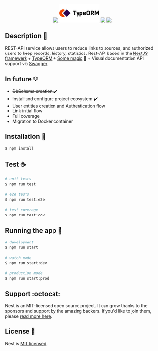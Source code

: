 <p align="center">
  <a href="http://nestjs.com/" target="blank">
    <img height="60" src="https://nestjs.com/img/logo_text.svg" />
  </a>
  <a href="https://github.com/typeorm/typeorm" target="blank">
    <img height="60" src="https://github.com/typeorm/typeorm/raw/master/resources/logo_big.png" />
  </a>
  <a href="https://www.docker.com/" target="blank">
    <img height="60" src="https://upload.wikimedia.org/wikipedia/commons/thumb/4/4e/Docker_%28container_engine%29_logo.svg/1920px-Docker_%28container_engine%29_logo.svg.png" />
  </a>
  <a href="https://www.openapis.org/" target="blank">
    <img height="60" src="https://www.openapis.org/wp-content/uploads/sites/3/2018/02/OpenAPI_Logo_Pantone-1.png" />
  </a>
</p>


## Description :book:

REST-API service allows users to reduce links to sources, and authorized users to keep records, history, statistics. Rest-API based in the [NestJS framewerk](https://github.com/nestjs/nest) + [TypeORM](https://github.com/typeorm/typeorm) + [Some magic](https://www.docker.com/) :whale: + Visual documentation API support via [Swagger](https://github.com/nestjs/swagger)


## In future :bulb:
 - ~~DbSchema creation~~ :heavy_check_mark:
 - ~~Install and configure project ecosystem~~ :heavy_check_mark:
 - User entities creation and Authentication flow
 - Link initial flow
 - Full coverage
 - Migration to Docker container


## Installation :wrench:

```bash
$ npm install
```


## Test :coffee:

```bash
# unit tests
$ npm run test

# e2e tests
$ npm run test:e2e

# test coverage
$ npm run test:cov
```


## Running the app :rocket:

```bash
# development
$ npm run start

# watch mode
$ npm run start:dev

# production mode
$ npm run start:prod
```


## Support :octocat:

Nest is an MIT-licensed open source project. It can grow thanks to the sponsors and support by the amazing backers. If you'd like to join them, please [read more here](https://docs.nestjs.com/support).


## License :scroll:

  Nest is [MIT licensed](LICENSE).
